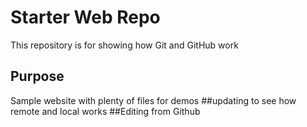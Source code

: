 # Starter Web Repo

This repository is for showing how Git and GitHub work

## Purpose

Sample website with plenty of files for demos
##updating to see how remote and local works
##Editing from Github
